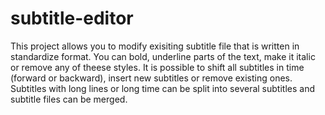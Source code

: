 # subtitle-editor
This project allows you to modify exisiting subtitle file that is written in standardize format. You can bold, underline parts of the text, make it italic or remove any of theese styles. It is possible to shift all subtitles in time (forward or backward), insert new subtitles or remove existing ones. Subtitles with long lines or long time can be split into several subtitles and subtitle files can be merged.

